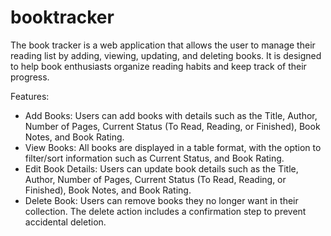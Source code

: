# booktracker

The book tracker is a web application that allows the user to manage their reading list by adding, viewing, updating, and deleting books. It is designed to help book enthusiasts organize reading habits and keep track of their progress.

Features:
- Add Books: Users can add books with details such as the Title, Author, Number of Pages, Current Status (To Read, Reading, or Finished), Book Notes, and Book Rating.
-	View Books: All books are displayed in a table format, with the option to filter/sort information such as Current Status, and Book Rating.
-	Edit Book Details: Users can update book details such as the Title, Author, Number of Pages, Current Status (To Read, Reading, or Finished), Book Notes, and Book Rating.
-	Delete Book: Users can remove books they no longer want in their collection. The delete action includes a confirmation step to prevent accidental deletion.
